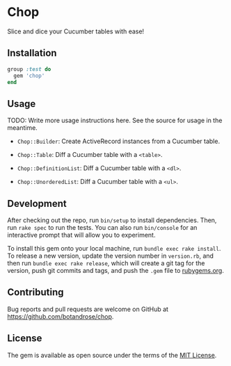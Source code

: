 # Chop

Slice and dice your Cucumber tables with ease!

## Installation

```ruby
group :test do
  gem 'chop'
end
```

## Usage

TODO: Write more usage instructions here. See the source for usage in the meantime.

* `Chop::Builder`: Create ActiveRecord instances from a Cucumber table.

* `Chop::Table`: Diff a Cucumber table with a `<table>`.
* `Chop::DefinitionList`: Diff a Cucumber table with a `<dl>`.
* `Chop::UnorderedList`: Diff a Cucumber table with a `<ul>`.

## Development

After checking out the repo, run `bin/setup` to install dependencies. Then, run `rake spec` to run the tests. You can also run `bin/console` for an interactive prompt that will allow you to experiment.

To install this gem onto your local machine, run `bundle exec rake install`. To release a new version, update the version number in `version.rb`, and then run `bundle exec rake release`, which will create a git tag for the version, push git commits and tags, and push the `.gem` file to [rubygems.org](https://rubygems.org).

## Contributing

Bug reports and pull requests are welcome on GitHub at https://github.com/botandrose/chop.

## License

The gem is available as open source under the terms of the [MIT License](http://opensource.org/licenses/MIT).

